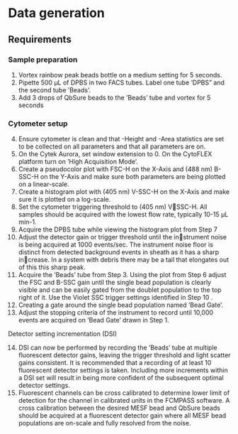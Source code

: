 # Data generation

## Requirements

### Sample preparation

1. Vortex rainbow peak beads bottle on a medium setting for 5 seconds.&#x20;
2. Pipette 500 µL of DPBS in two FACS tubes. Label one tube ’DPBS” and the second tube ’Beads’.&#x20;
3. Add 3 drops of QbSure beads to the ’Beads’ tube and vortex for 5 seconds

### Cytometer setup

4. Ensure cytometer is clean and that -Height and -Area statistics are set to be collected on all parameters and that all parameters are on.&#x20;
5. On the Cytek Aurora, set window extension to 0. On the CytoFLEX platform turn on ’High Acquisition Mode’.&#x20;
6. Create a pseudocolor plot with FSC-H on the X-Axis and (488 nm) B-SSC-H on the Y-Axis and make sure both parameters are being plotted on a linear-scale.&#x20;
7. Create a histogram plot with (405 nm) V-SSC-H on the X-Axis and make sure it is plotted on a log-scale.&#x20;
8. Set the cytometer triggering threshold to (405 nm) VSSC-H. All samples should be acquired with the lowest flow rate, typically 10-15 µL min-1.&#x20;
9. Acquire the DPBS tube while viewing the histogram plot from Step 7&#x20;
10. Adjust the detector gain or trigger threshold until the instrument noise is being acquired at 1000 events/sec. The instrument noise floor is distinct from detected background events in sheath as it has a sharp increase. In a system with debris there may be a tail that elongates out of this this sharp peak.&#x20;
11. Acquire the ’Beads’ tube from Step 3. Using the plot from Step 6 adjust the FSC and B-SSC gain until the single bead population is clearly visible and can be easily gated from the doublet population to the top right of it. Use the Violet SSC trigger settings identified in Step 10 .&#x20;
12. Creating a gate around the single bead population named ’Bead Gate’.&#x20;
13. Adjust the stopping criteria of the instrument to record until 10,000 events are acquired on ’Bead Gate’ drawn in Step 1.

Detector setting incrementation (DSI)

14. DSI can now be performed by recording the ’Beads’ tube at multiple fluorescent detector gains, leaving the trigger threshold and light scatter gains consistent. It is recommended that a recording of at least 10 fluorescent detector settings is taken. Including more increments within a DSI set will result in being more confident of the subsequent optimal detector settings.&#x20;
15. Fluorescent channels can be cross calibrated to determine lower limit of detection for the channel in calibrated units in the FCMPASS software. A cross calibration between the desired MESF bead and QbSure beads should be acquired at a fluorescent detector gain where all MESF bead populations are on-scale and fully resolved from the noise.

